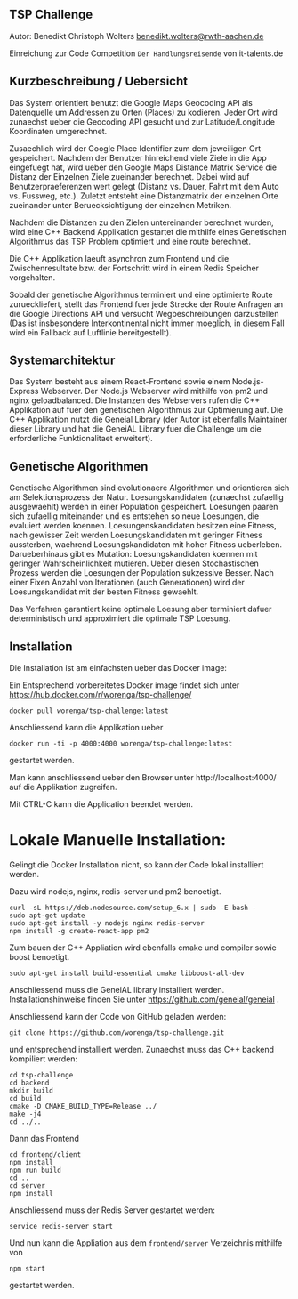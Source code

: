 ## TSP Challenge

Autor: Benedikt Christoph Wolters <benedikt.wolters@rwth-aachen.de>

Einreichung zur Code Competition `Der Handlungsreisende` von it-talents.de

## Kurzbeschreibung / Uebersicht

Das System orientiert benutzt die Google Maps Geocoding API als Datenquelle um Addressen zu Orten (Places) zu kodieren.
Jeder Ort wird zunaechst ueber die Geocoding API gesucht und zur Latitude/Longitude Koordinaten umgerechnet.

Zusaechlich wird der Google Place Identifier zum dem jeweiligen Ort gespeichert.
Nachdem der Benutzer hinreichend viele Ziele in die App eingefuegt hat, wird ueber den Google Maps Distance Matrix Service die Distanz der Einzelnen Ziele zueinander berechnet.
Dabei wird auf Benutzerpraeferenzen wert gelegt (Distanz vs. Dauer, Fahrt mit dem Auto vs. Fussweg, etc.).
Zuletzt entsteht eine Distanzmatrix der einzelnen Orte zueinander unter Beruecksichtigung der einzelnen Metriken.

Nachdem die Distanzen zu den Zielen untereinander berechnet wurden, wird eine C++ Backend Applikation gestartet die mithilfe eines Genetischen Algorithmus
das TSP Problem optimiert und eine route berechnet.

Die C++ Applikation laeuft asynchron zum Frontend und die Zwischenresultate bzw. der Fortschritt wird in einem Redis Speicher vorgehalten.

Sobald der genetische Algorithmus terminiert und eine optimierte Route zurueckliefert, stellt das Frontend fuer jede Strecke der Route Anfragen an die Google Directions API und versucht Wegbeschreibungen darzustellen (Das ist insbesondere Interkontinental nicht immer moeglich, in diesem Fall wird ein Fallback auf Luftlinie bereitgestellt).

## Systemarchitektur

Das System besteht aus einem React-Frontend sowie einem Node.js-Express Webserver.
Der Node.js Webserver wird mithilfe von pm2 und nginx geloadbalanced.
Die Instanzen des Webservers rufen die C++ Applikation auf fuer den genetischen Algorithmus zur Optimierung auf.
Die C++ Applikation nutzt die Geneial Library (der Autor ist ebenfalls Maintainer dieser Library und hat die GeneiAL Library fuer die Challenge um die erforderliche Funktionalitaet erweitert).

## Genetische Algorithmen

Genetische Algorithmen sind evolutionaere Algorithmen und orientieren sich am Selektionsprozess der Natur.
Loesungskandidaten (zunaechst zufaellig ausgewaehlt) werden in einer Population gespeichert.
Loesungen paaren sich zufaellig miteinander und es entstehen so neue Loesungen, die evaluiert werden koennen.
Loesungenskandidaten besitzen eine Fitness, nach gewisser Zeit werden Loesungskandidaten mit geringer Fitness aussterben, waehrend Loesungskandidaten mit hoher Fitness ueberleben.
Darueberhinaus gibt es Mutation: Loesungskandidaten koennen mit geringer Wahrscheinlichkeit mutieren.
Ueber diesen Stochastischen Prozess werden die Loesungen der Population sukzessive Besser. Nach einer Fixen Anzahl von Iterationen (auch Generationen) wird der Loesungskandidat mit der besten Fitness gewaehlt.

Das Verfahren garantiert keine optimale Loesung aber terminiert dafuer deterministisch und approximiert die optimale TSP Loesung.

## Installation

Die Installation ist am einfachsten ueber das Docker image:

Ein Entsprechend vorbereitetes Docker image findet sich unter https://hub.docker.com/r/worenga/tsp-challenge/

```
docker pull worenga/tsp-challenge:latest
```

Anschliessend kann die Applikation ueber
```
docker run -ti -p 4000:4000 worenga/tsp-challenge:latest
```

gestartet werden.

Man kann anschliessend ueber den Browser unter http://localhost:4000/ auf die Applikation zugreifen.

Mit CTRL-C kann die Application beendet werden.

# Lokale Manuelle Installation:

Gelingt die Docker Installation nicht, so kann der Code lokal installiert werden.

Dazu wird nodejs, nginx, redis-server und pm2 benoetigt.

```
curl -sL https://deb.nodesource.com/setup_6.x | sudo -E bash -
sudo apt-get update
sudo apt-get install -y nodejs nginx redis-server
npm install -g create-react-app pm2
```

Zum bauen der C++ Appliation wird ebenfalls cmake und compiler sowie boost benoetigt.
```
sudo apt-get install build-essential cmake libboost-all-dev
```
Anschliessend muss die GeneiAL library installiert werden.
Installationshinweise finden Sie unter https://github.com/geneial/geneial .


Anschliessend kann der Code von GitHub geladen werden:
```
git clone https://github.com/worenga/tsp-challenge.git
```
und entsprechend installiert werden. Zunaechst muss das C++ backend kompiliert werden:
```
cd tsp-challenge
cd backend
mkdir build
cd build
cmake -D CMAKE_BUILD_TYPE=Release ../
make -j4
cd ../..
```
Dann das Frontend
```
cd frontend/client
npm install
npm run build
cd ..
cd server
npm install
```
Anschliessend muss der Redis Server gestartet werden:
```
service redis-server start
```
Und nun kann die Appliation aus dem `frontend/server` Verzeichnis mithilfe von
```
npm start
```
gestartet werden.
